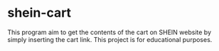 # shein-cart

This program aim to get the contents of the cart on SHEIN website by simply inserting the cart link. This project is for educational purposes.
